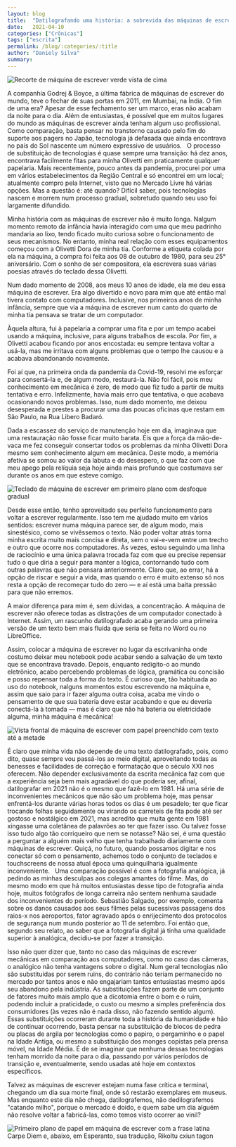 ```yaml
---
layout: blog
title:  "Datilografando uma história: a sobrevida das máquinas de escrever"
date:   2021-04-10
categories: ["Crônicas"]
tags: ["escrita"]
permalink: /blog/:categories/:title
author: "Daniely Silva"
summary:
---
```


![Recorte de máquina de escrever verde vista de cima](/img/blog/datilografando_uma_historia1.png "Olivetti Dora, o verde predomina")

A companhia Godrej & Boyce, a última fábrica de máquinas de escrever do mundo, teve o fechar de suas portas em 2011, em Mumbai, na Índia. O fim de uma era? <!--more--> Apesar de esse fechamento ser um marco, eras não acabam da noite para o dia. Além de entusiastas, é possível que em muitos lugares do mundo as máquinas de escrever ainda tenham algum uso profissional. Como comparação, basta pensar no transtorno causado pelo fim do suporte aos pagers no Japão, tecnologia já defasada que ainda encontrava no país do Sol nascente um número expressivo de usuários.
 
O processo de substituição de tecnologias é quase sempre uma transição: há dez anos, encontrava facilmente fitas para minha Olivetti em praticamente qualquer papelaria. Mais recentemente, pouco antes da pandemia, procurei por uma em vários estabelecimentos da Região Central e só encontrei em um local; atualmente compro pela Internet, visto que no Mercado Livre há várias opções. Mas a questão é: até quando? Difícil saber, pois tecnologias nascem e morrem num processo gradual, sobretudo quando seu uso foi largamente difundido.

Minha história com as máquinas de escrever não é muito longa. Nalgum momento remoto da infância havia interagido com uma que meu padrinho mandaria ao lixo, tendo ficado muito curiosa sobre o funcionamento de seus mecanismos. No entanto, minha real relação com esses equipamentos começou com a Olivetti Dora de minha tia. Conforme a etiqueta colada por ela na máquina, a compra foi feita aos 08 de outubro de 1980, para seu 25° aniversário. Com o sonho de ser compositora, ela escrevera suas várias poesias através do teclado dessa Olivetti.

Num dado momento de 2008, aos meus 10 anos de idade, ela me deu essa máquina de escrever. Era algo divertido e novo para mim que até então mal tivera contato com computadores. Inclusive, nos primeiros anos de minha infância, sempre que via a máquina de escrever num canto do quarto de minha tia pensava se tratar de um computador.

Àquela altura, fui à papelaria a comprar uma fita e por um tempo acabei usando a máquina, inclusive, para alguns trabalhos de escola. Por fim, a Olivetti acabou ficando por anos encostada: eu sempre tentava voltar a usá-la, mas me irritava com alguns problemas que o tempo lhe causou e a acabava abandonando novamente.

Foi aí que, na primeira onda da pandemia da Covid-19, resolvi me esforçar para consertá-la e, de algum modo, restaurá-la. Não foi fácil, pois meu conhecimento em mecânica é zero, de modo que fiz tudo a partir de muita tentativa e erro. Infelizmente, havia mais erro que tentativa, o que acabava ocasionando novos problemas. Isso, num dado momento, me deixou desesperada e prestes a procurar uma das poucas oficinas que restam em São Paulo, na Rua Libero Badaró. 

Dada a escassez do serviço de manutenção hoje em dia, imaginava que uma restauração não fosse ficar muito barata. Eis que a força da mão-de-vaca me fez conseguir consertar todos os problemas da minha Olivetti Dora mesmo sem conhecimento algum em mecânica. Deste modo, a memória afetiva se somou ao valor da labuta e do desespero, o que faz com que meu apego pela relíquia seja hoje ainda mais profundo que costumava ser durante os anos em que esteve comigo.

![Teclado de máquina de escrever em primeiro plano com desfoque gradual](/img/blog/datilografando_uma_historia4.png "O teclado não produz palavras")

Desde esse então, tenho aproveitado seu perfeito funcionamento para voltar a escrever regularmente. Isso tem me ajudado muito em vários sentidos: escrever numa máquina parece ser, de algum modo, mais sinestésico, como se vivêssemos o texto. Não poder voltar atrás torna minha escrita muito mais concisa e direta, sem o vai-e-vem entre um trecho e outro que ocorre nos computadores. Às vezes, estou seguindo uma linha de raciocínio e uma única palavra trocada faz com que eu precise repensar tudo o que diria a seguir para manter a lógica, contornando tudo com outras palavras que não pensara anteriormente. Claro que, ao errar, há a opção de riscar e seguir a vida, mas quando o erro é muito extenso só nos resta a opção de recomeçar tudo do zero — e aí está uma baita pressão para que não erremos. 

A maior diferença para mim é, sem dúvidas, a concentração. A máquina de escrever não oferece todas as distrações de um computador conectado à Internet. Assim, um rascunho datilografado acaba gerando uma primeira versão de um texto bem mais fluída que seria se feita no Word ou no LibreOffice.

Assim, colocar a máquina de escrever no lugar da escrivaninha onde costumo deixar meu notebook pode acabar sendo a salvação de um texto que se encontrava travado. Depois, enquanto redigito-o ao mundo eletrônico, acabo percebendo problemas de lógica, gramática ou concisão e posso repensar toda a forma do texto. É curioso que, tão habituada ao uso do notebook, nalguns momentos estou escrevendo na máquina e, assim que saio para ir fazer alguma outra coisa, acaba me vindo o pensamento de que sua bateria deve estar acabando e que eu deveria conectá-la à tomada — mas é claro que não há bateria ou eletricidade alguma, minha máquina é mecânica!

![Vista frontal de máquina de escrever com papel preenchido com texto até a metade](/img/blog/datilografando_uma_historia3.jpg "Diante da escrita")

É claro que minha vida não depende de uma texto datilografado, pois, como dito, quase sempre vou passá-los ao meio digital, aproveitando todas as benesses e facilidades de correção e formatação que o século XXI nos oferecem. Não depender exclusivamente da escrita mecânica faz com que a experiência seja bem mais agradável do que poderia ser, afinal, datilografar em 2021 não é o mesmo que fazê-lo em 1981. Há uma série de inconvenientes mecânicos que não são um problema hoje, mas pensar enfrentá-los durante várias horas todos os dias é um pesadelo; ter que ficar trocando folhas seguidamente ou virando os carreteis de fita pode até ser gostoso e nostálgico em 2021, mas acredito que muita gente em 1981 xingasse uma coletânea de palavrões ao ter que fazer isso. Ou talvez fosse isso tudo algo tão corriqueiro que nem se notasse? Não sei, é uma questão a perguntar a alguém mais velho que tenha trabalhado diariamente com máquinas de escrever. Quiçá, no futuro, quando possamos digitar e nos conectar só com o pensamento, achemos todo o conjunto de teclados e touchscreens de nossa atual época uma quinquilharia igualmente inconveniente.
 
Uma comparação possível é com a fotografia analógica, já pedindo as minhas desculpas aos colegas amantes do filme. Mas, do mesmo modo em que há muitos entusiastas desse tipo de fotografia ainda hoje, muitos fotógrafos de longa carreira não sentem nenhuma saudade dos inconvenientes do período. Sebastião Salgado, por exemplo, comenta sobre os danos causados aos seus filmes pelas sucessivas passagens dos raios-x nos aeroportos, fator agravado após o enrijecimento dos protocolos de segurança num mundo posterior ao 11 de setembro. Foi então que, segundo seu relato, ao saber que a fotografia digital já tinha uma qualidade superior à analógica, decidiu-se por fazer a transição.

Isso não quer dizer que, tanto no caso das máquinas de escrever mecânicas em comparação aos computadores, como no caso das câmeras, o analógico não tenha vantagens sobre o digital. Num geral tecnologias não são substituídas por serem ruins, do contrário não teriam permanecido no mercado por tantos anos e não engajariam tantos entusiastas mesmo após seu abandono pela indústria. As substituições fazem parte de um conjunto de fatores muito mais amplo que a dicotomia entre o bom e o ruim, podendo incluir a praticidade, o custo ou mesmo a simples preferência dos consumidores (às vezes não é nada disso, não fazendo sentido algum). Essas substituições ocorreram durante toda a história da humanidade e hão de continuar ocorrendo, basta pensar na substituição de blocos de pedra ou placas de argila por tecnologias como o papiro, o pergaminho e o papel na Idade Antiga, ou mesmo a substituição dos monges copistas pela prensa móvel, na Idade Média. É de se imaginar que nenhuma dessas tecnologias tenham morrido da noite para o dia, passando por vários períodos de transição e, eventualmente, sendo usadas até hoje em contextos específicos.

Talvez as máquinas de escrever estejam numa fase crítica e terminal, chegando um dia sua morte final, onde só restarão exemplares em museus. Mas enquanto este dia não chega, datilografemos, não dedilografemos "catando milho", porque o mercado é doido, e quem sabe um dia alguém não resolve voltar a fabricá-las, como temos visto ocorrer ao vinil?

![Primeiro plano de papel em máquina de escrever com a frase latina Carpe Diem e, abaixo, em Esperanto, sua tradução, Rikoltu cxiun tagon](/img/blog/datilografando_uma_historia2.jpg "Viva este dia")
